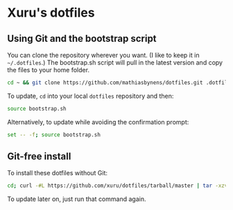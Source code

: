 # Xuru's dotfiles

## Using Git and the bootstrap script

You can clone the repository wherever you want. (I like to keep it in `~/.dotfiles`.) The bootstrap.sh script will pull in the latest version and copy the files to your home folder.

```bash
cd ~ && git clone https://github.com/mathiasbynens/dotfiles.git .dotfiles && cd .dotfiles && source bootstrap.sh
```

To update, `cd` into your local `dotfiles` repository and then:

```bash
source bootstrap.sh
```

Alternatively, to update while avoiding the confirmation prompt:

```bash
set -- -f; source bootstrap.sh
```

## Git-free install

To install these dotfiles without Git:

```bash
cd; curl -#L https://github.com/xuru/dotfiles/tarball/master | tar -xzv --strip-components 1 --exclude={README.md,bootstrap.sh,osx}
```

To update later on, just run that command again.

